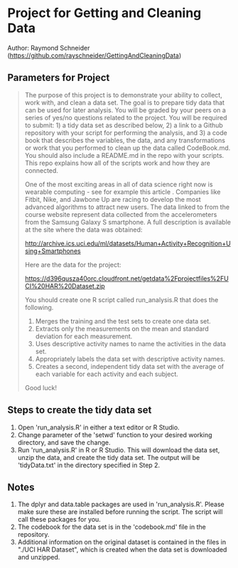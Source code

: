 Project for Getting and Cleaning Data
=====================================
Author: Raymond Schneider (https://github.com/rayschneider/GettingAndCleaningData)

Parameters for Project
----------------------
> The purpose of this project is to demonstrate your ability to collect, work with, and clean a data set. The goal is to prepare tidy data that can be used for later analysis. You will be graded by your peers on a series of yes/no questions related to the project. You will be required to submit: 1) a tidy data set as described below, 2) a link to a Github repository with your script for performing the analysis, and 3) a code book that describes the variables, the data, and any transformations or work that you performed to clean up the data called CodeBook.md. You should also include a README.md in the repo with your scripts. This repo explains how all of the scripts work and how they are connected.  
> 
> One of the most exciting areas in all of data science right now is wearable computing - see for example this article . Companies like Fitbit, Nike, and Jawbone Up are racing to develop the most advanced algorithms to attract new users. The data linked to from the course website represent data collected from the accelerometers from the Samsung Galaxy S smartphone. A full description is available at the site where the data was obtained: 
> 
> http://archive.ics.uci.edu/ml/datasets/Human+Activity+Recognition+Using+Smartphones 
> 
> Here are the data for the project: 
> 
> https://d396qusza40orc.cloudfront.net/getdata%2Fprojectfiles%2FUCI%20HAR%20Dataset.zip 
> 
> You should create one R script called run_analysis.R that does the following. 
> 
> 1. Merges the training and the test sets to create one data set.
> 2. Extracts only the measurements on the mean and standard deviation for each measurement.
> 3. Uses descriptive activity names to name the activities in the data set.
> 4. Appropriately labels the data set with descriptive activity names.
> 5. Creates a second, independent tidy data set with the average of each variable for each activity and each subject. 
> 
> Good luck!

Steps to create the tidy data set
--------------------------------
1. Open 'run_analysis.R' in either a text editor or R Studio.
2. Change parameter of the 'setwd' function to your desired working directory, and save the change.
3. Run 'run_analysis.R' in R or R Studio.  This will download the data set, unzip the data, and create the tidy data set.  The output will be 'tidyData.txt' in the directory specified in Step 2.

Notes
-----
1. The dplyr and data.table packages are used in 'run_analysis.R'.  Please make sure these are installed before running the script.  The script will call these packages for you.
2. The codebook for the data set is in the 'codebook.md' file in the repository.
3. Additional information on the original dataset is contained in the files in "./UCI HAR Dataset", which is created when the data set is downloaded and unzipped.
